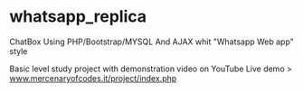 # whatsapp_replica
ChatBox Using PHP/Bootstrap/MYSQL And AJAX whit "Whatsapp Web app" style

Basic level study project with demonstration video on YouTube
Live demo > www.mercenaryofcodes.it/project/index.php
